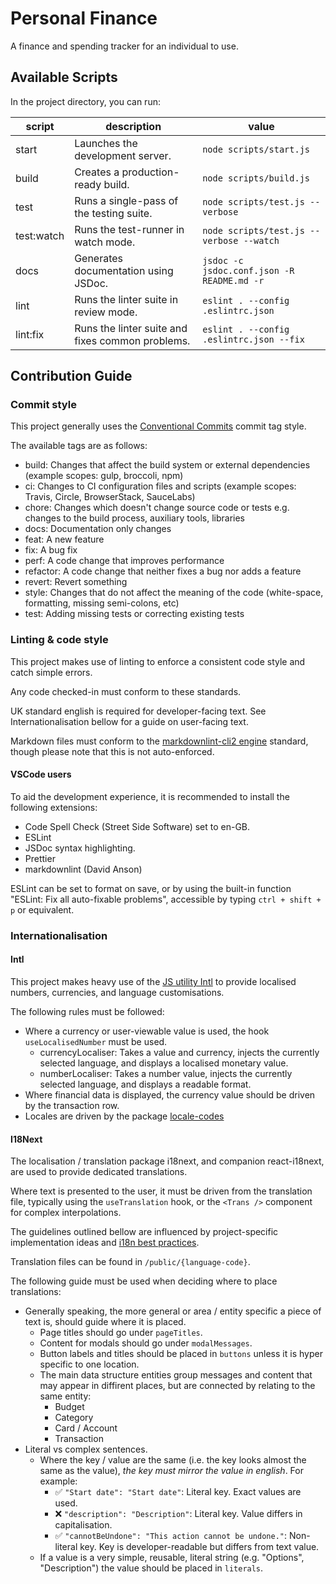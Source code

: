 # Personal Finance

A finance and spending tracker for an individual to use.

## Available Scripts

In the project directory, you can run:

script | description | value
-|-|-
start | Launches the development server. | `node scripts/start.js`
build | Creates a production-ready build. | `node scripts/build.js`
test | Runs a single-pass of the testing suite. | `node scripts/test.js --verbose`
test:watch | Runs the test-runner in watch mode. | `node scripts/test.js --verbose --watch`
docs | Generates documentation using JSDoc. | `jsdoc -c jsdoc.conf.json -R README.md -r`
lint | Runs the linter suite in review mode. | `eslint . --config .eslintrc.json`
lint:fix | Runs the linter suite and fixes common problems. | `eslint . --config .eslintrc.json --fix`

## Contribution Guide

### Commit style

This project generally uses the [Conventional Commits](https://www.conventionalcommits.org/en/v1.0.0/) commit tag style.

The available tags are as follows:

- build: Changes that affect the build system or external dependencies (example scopes: gulp, broccoli, npm)
- ci: Changes to CI configuration files and scripts (example scopes: Travis, Circle, BrowserStack, SauceLabs)
- chore: Changes which doesn't change source code or tests e.g. changes to the build process, auxiliary tools, libraries
- docs: Documentation only changes
- feat: A new feature
- fix: A bug fix
- perf: A code change that improves performance
- refactor: A code change that neither fixes a bug nor adds a feature
- revert: Revert something
- style: Changes that do not affect the meaning of the code (white-space, formatting, missing semi-colons, etc)
- test: Adding missing tests or correcting existing tests

### Linting & code style

This project makes use of linting to enforce a consistent code style and catch simple errors.

Any code checked-in must conform to these standards.

UK standard english is required for developer-facing text. See Internationalisation bellow for a guide on user-facing text.

Markdown files must conform to the [markdownlint-cli2 engine](https://github.com/DavidAnson/markdownlint-cli2) standard, though please note that this is not auto-enforced.

#### VSCode users

To aid the development experience, it is recommended to install the following extensions:

- Code Spell Check (Street Side Software) set to en-GB.
- ESLint
- JSDoc syntax highlighting.
- Prettier
- markdownlint (David Anson)

ESLint can be set to format on save, or by using the built-in function "ESLint: Fix all auto-fixable problems", accessible by typing `ctrl + shift + p` or equivalent.

### Internationalisation

#### Intl

This project makes heavy use of the [JS utility Intl](https://developer.mozilla.org/en-US/docs/Web/JavaScript/Reference/Global_Objects/Intl) to provide localised numbers, currencies, and language customisations.

The following rules must be followed:

- Where a currency or user-viewable value is used, the hook `useLocalisedNumber` must be used.
  - currencyLocaliser: Takes a value and currency, injects the currently selected language, and displays a localised monetary value.
  - numberLocaliser: Takes a number value, injects the currently selected language, and displays a readable format.
- Where financial data is displayed, the currency value should be driven by the transaction row.
- Locales are driven by the package [locale-codes](https://www.npmjs.com/package/locale-codes)

#### I18Next

The localisation / translation package i18next, and companion react-i18next, are used to provide dedicated translations.

Where text is presented to the user, it must be driven from the translation file, typically using the `useTranslation` hook, or the `<Trans />` component for complex interpolations.

The guidelines outlined bellow are influenced by project-specific implementation ideas and [i18n best practices](https://www.i18next.com/principles/best-practices).

Translation files can be found in `/public/{language-code}`.

The following guide must be used when deciding where to place translations:

- Generally speaking, the more general or area / entity specific a piece of text is, should guide where it is placed.
  - Page titles should go under `pageTitles`.
  - Content for modals should go under `modalMessages`.
  - Button labels and titles should be placed in `buttons` unless it is hyper specific to one location.
  - The main data structure entities group messages and content that may appear in diffirent places, but are connected by relating to the same entity:
    - Budget
    - Category
    - Card / Account
    - Transaction
- Literal vs complex sentences.
  - Where the key / value are the same (i.e. the key looks almost the same as the value), *the key must mirror the value in english*. For example:
    - ✅ `"Start date": "Start date"`: Literal key. Exact values are used.
    - ❌ `"description": "Description"`: Literal key. Value differs in capitalisation.
    - ✅ `"cannotBeUndone": "This action cannot be undone."`: Non-literal key. Key is developer-readable but differs from text value.
  - If a value is a very simple, reusable, literal string (e.g. "Options", "Description") the value should be placed in `literals`.
